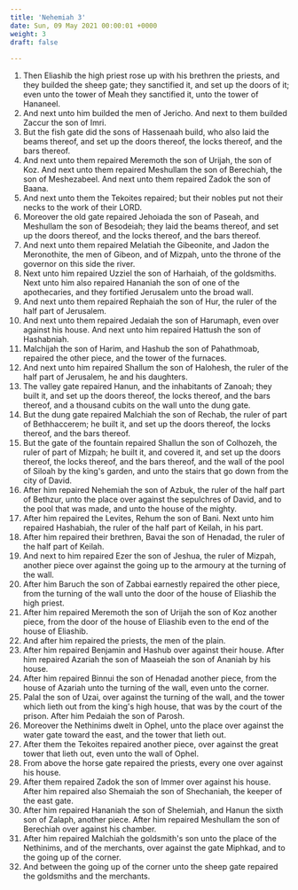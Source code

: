 ```yaml
---
title: 'Nehemiah 3'
date: Sun, 09 May 2021 00:00:01 +0000
weight: 3
draft: false
  
---
```


1. Then Eliashib the high priest rose up with his brethren the priests, and they builded the sheep gate; they sanctified it, and set up the doors of it; even unto the tower of Meah they sanctified it, unto the tower of Hananeel.
2. And next unto him builded the men of Jericho. And next to them builded Zaccur the son of Imri.
3. But the fish gate did the sons of Hassenaah build, who also laid the beams thereof, and set up the doors thereof, the locks thereof, and the bars thereof.
4. And next unto them repaired Meremoth the son of Urijah, the son of Koz. And next unto them repaired Meshullam the son of Berechiah, the son of Meshezabeel. And next unto them repaired Zadok the son of Baana.
5. And next unto them the Tekoites repaired; but their nobles put not their necks to the work of their LORD.
6. Moreover the old gate repaired Jehoiada the son of Paseah, and Meshullam the son of Besodeiah; they laid the beams thereof, and set up the doors thereof, and the locks thereof, and the bars thereof.
7. And next unto them repaired Melatiah the Gibeonite, and Jadon the Meronothite, the men of Gibeon, and of Mizpah, unto the throne of the governor on this side the river.
8. Next unto him repaired Uzziel the son of Harhaiah, of the goldsmiths. Next unto him also repaired Hananiah the son of one of the apothecaries, and they fortified Jerusalem unto the broad wall.
9. And next unto them repaired Rephaiah the son of Hur, the ruler of the half part of Jerusalem.
10. And next unto them repaired Jedaiah the son of Harumaph, even over against his house. And next unto him repaired Hattush the son of Hashabniah.
11. Malchijah the son of Harim, and Hashub the son of Pahathmoab, repaired the other piece, and the tower of the furnaces.
12. And next unto him repaired Shallum the son of Halohesh, the ruler of the half part of Jerusalem, he and his daughters.
13. The valley gate repaired Hanun, and the inhabitants of Zanoah; they built it, and set up the doors thereof, the locks thereof, and the bars thereof, and a thousand cubits on the wall unto the dung gate.
14. But the dung gate repaired Malchiah the son of Rechab, the ruler of part of Bethhaccerem; he built it, and set up the doors thereof, the locks thereof, and the bars thereof.
15. But the gate of the fountain repaired Shallun the son of Colhozeh, the ruler of part of Mizpah; he built it, and covered it, and set up the doors thereof, the locks thereof, and the bars thereof, and the wall of the pool of Siloah by the king's garden, and unto the stairs that go down from the city of David.
16. After him repaired Nehemiah the son of Azbuk, the ruler of the half part of Bethzur, unto the place over against the sepulchres of David, and to the pool that was made, and unto the house of the mighty.
17. After him repaired the Levites, Rehum the son of Bani. Next unto him repaired Hashabiah, the ruler of the half part of Keilah, in his part.
18. After him repaired their brethren, Bavai the son of Henadad, the ruler of the half part of Keilah.
19. And next to him repaired Ezer the son of Jeshua, the ruler of Mizpah, another piece over against the going up to the armoury at the turning of the wall.
20. After him Baruch the son of Zabbai earnestly repaired the other piece, from the turning of the wall unto the door of the house of Eliashib the high priest.
21. After him repaired Meremoth the son of Urijah the son of Koz another piece, from the door of the house of Eliashib even to the end of the house of Eliashib.
22. And after him repaired the priests, the men of the plain.
23. After him repaired Benjamin and Hashub over against their house. After him repaired Azariah the son of Maaseiah the son of Ananiah by his house.
24. After him repaired Binnui the son of Henadad another piece, from the house of Azariah unto the turning of the wall, even unto the corner.
25. Palal the son of Uzai, over against the turning of the wall, and the tower which lieth out from the king's high house, that was by the court of the prison. After him Pedaiah the son of Parosh.
26. Moreover the Nethinims dwelt in Ophel, unto the place over against the water gate toward the east, and the tower that lieth out.
27. After them the Tekoites repaired another piece, over against the great tower that lieth out, even unto the wall of Ophel.
28. From above the horse gate repaired the priests, every one over against his house.
29. After them repaired Zadok the son of Immer over against his house. After him repaired also Shemaiah the son of Shechaniah, the keeper of the east gate.
30. After him repaired Hananiah the son of Shelemiah, and Hanun the sixth son of Zalaph, another piece. After him repaired Meshullam the son of Berechiah over against his chamber.
31. After him repaired Malchiah the goldsmith's son unto the place of the Nethinims, and of the merchants, over against the gate Miphkad, and to the going up of the corner.
32. And between the going up of the corner unto the sheep gate repaired the goldsmiths and the merchants.

